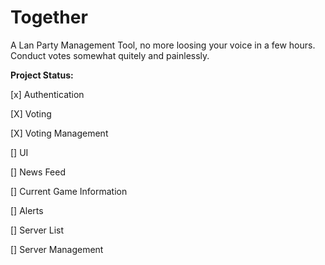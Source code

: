 Together
========

A Lan Party Management Tool, no more loosing your voice in a few hours. Conduct votes somewhat quitely and painlessly.


**Project Status:**

[x] Authentication

[X] Voting

[X] Voting Management

[] UI

[] News Feed

[] Current Game Information

[] Alerts

[] Server List

[] Server Management
